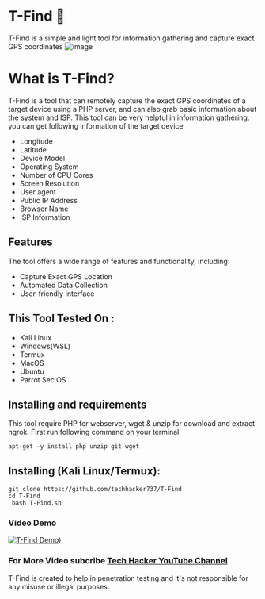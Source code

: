 ﻿# T-Find 🐶

T-Find is a simple and light tool for information gathering and capture exact GPS coordinates
![image]([https://user-images.githubusercontent.com/42796435/229538253-e0a9c811-60e4-4294-bd3b-8eb7621b51f5.png](https://www.google.com/url?sa=i&url=https%3A%2F%2Fwww.youtube.com%2Fc%2Ftechhacker7&psig=AOvVaw1lOX95XAZWe2Bi-gDntrFV&ust=1682752170052000&source=images&cd=vfe&ved=0CBEQjRxqFwoTCKi1lryCzP4CFQAAAAAdAAAAABAE))

# What is T-Find?
<p>T-Find is a tool that can remotely capture the exact GPS coordinates of a target device using a PHP server, and can also grab basic information about the system and ISP. This tool can be very helpful in information gathering. you can get following information of the target device</p>
<ul>
  <li>Longitude</li>
  <li>Latitude</li>
  <li>Device Model</li>
  <li>Operating System</li>
  <li>Number of CPU Cores</li>
  <li>Screen Resolution</li>
  <li>User agent</li>
  <li>Public IP Address</li>
  <li>Browser Name</li>
  <li>ISP Information</li>
</ul>

## Features
  <p>The tool offers a wide range of features and functionality, including:</p>
    <ul>
  <li>Capture Exact GPS Location</li>
  <li>Automated Data Collection</li>
   <li>User-friendly Interface</li>
</ul>

## This Tool Tested On :
<ul>
  <li>Kali Linux</li>
  <li>Windows(WSL)</li>
  <li>Termux</li>
  <li>MacOS</li>
  <li>Ubuntu</li>
  <li>Parrot Sec OS</li>
</ul>

## Installing and requirements
<p>This tool require PHP for webserver, wget & unzip for download and extract ngrok. First run following command on your terminal</p>

```
apt-get -y install php unzip git wget
```

## Installing (Kali Linux/Termux):

```
git clone https://github.com/techhacker737/T-Find 
cd T-Find
 bash T-Find.sh
```

### Video Demo
[![T-Find Demo](https://www.google.com/url?sa=i&url=https%3A%2F%2Fwww.youtube.com%2Fc%2Ftechhacker7&psig=AOvVaw1lOX95XAZWe2Bi-gDntrFV&ust=1682752170052000&source=images&cd=vfe&ved=0CBEQjRxqFwoTCKi1lryCzP4CFQAAAAAdAAAAABAE)](https://www.youtube.com/techhacker7))

### For More Video subcribe <a href="http://youtube.com/techhacker7">Tech Hacker YouTube Channel</a>
<p>T-Find is created to help in penetration testing and it's not responsible for any misuse or illegal purposes.</p>

